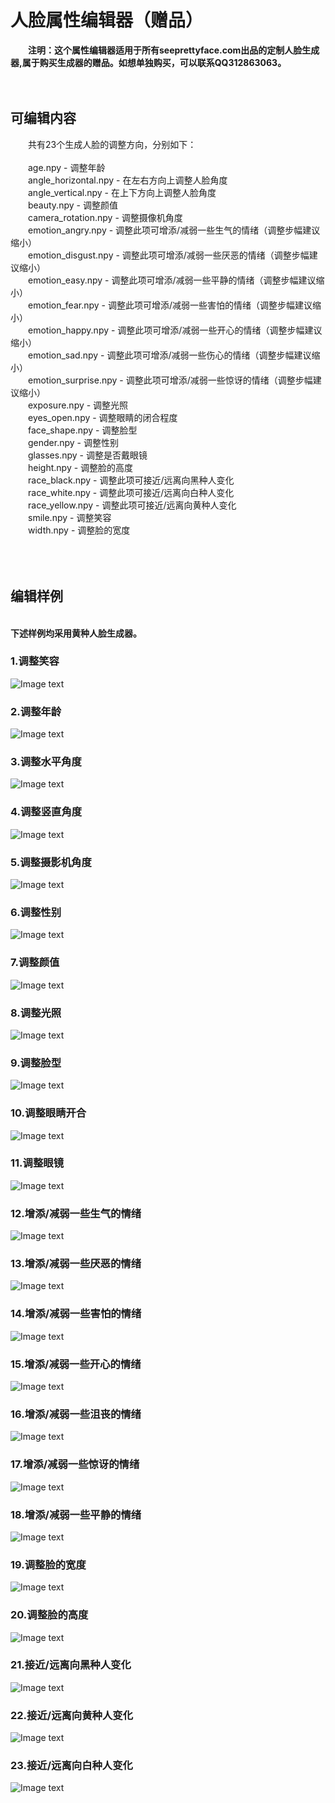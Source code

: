 # 人脸属性编辑器（赠品）
&emsp;&emsp;<b>注明：这个属性编辑器适用于所有seeprettyface.com出品的定制人脸生成器,属于购买生成器的赠品。如想单独购买，可以联系QQ312863063。</b><br /><br /><br />

## 可编辑内容
&emsp;&emsp;共有23个生成人脸的调整方向，分别如下：<br /><br />
&emsp;&emsp;age.npy - 调整年龄<br />
&emsp;&emsp;angle_horizontal.npy - 在左右方向上调整人脸角度<br />
&emsp;&emsp;angle_vertical.npy - 在上下方向上调整人脸角度<br />
&emsp;&emsp;beauty.npy - 调整颜值<br />
&emsp;&emsp;camera_rotation.npy - 调整摄像机角度<br />
&emsp;&emsp;emotion_angry.npy - 调整此项可增添/减弱一些生气的情绪（调整步幅建议缩小）<br />
&emsp;&emsp;emotion_disgust.npy - 调整此项可增添/减弱一些厌恶的情绪（调整步幅建议缩小）<br />
&emsp;&emsp;emotion_easy.npy - 调整此项可增添/减弱一些平静的情绪（调整步幅建议缩小）<br />
&emsp;&emsp;emotion_fear.npy - 调整此项可增添/减弱一些害怕的情绪（调整步幅建议缩小）<br />
&emsp;&emsp;emotion_happy.npy - 调整此项可增添/减弱一些开心的情绪（调整步幅建议缩小）<br />
&emsp;&emsp;emotion_sad.npy - 调整此项可增添/减弱一些伤心的情绪（调整步幅建议缩小）<br />
&emsp;&emsp;emotion_surprise.npy - 调整此项可增添/减弱一些惊讶的情绪（调整步幅建议缩小）<br />
&emsp;&emsp;exposure.npy - 调整光照<br />
&emsp;&emsp;eyes_open.npy - 调整眼睛的闭合程度<br />
&emsp;&emsp;face_shape.npy - 调整脸型<br />
&emsp;&emsp;gender.npy - 调整性别<br />
&emsp;&emsp;glasses.npy - 调整是否戴眼镜<br />
&emsp;&emsp;height.npy - 调整脸的高度<br />
&emsp;&emsp;race_black.npy - 调整此项可接近/远离向黑种人变化<br />
&emsp;&emsp;race_white.npy - 调整此项可接近/远离向白种人变化<br />
&emsp;&emsp;race_yellow.npy - 调整此项可接近/远离向黄种人变化<br />
&emsp;&emsp;smile.npy - 调整笑容<br />
&emsp;&emsp;width.npy - 调整脸的宽度<br />
<br /><br /><br />
## 编辑样例
<br /><b>下述样例均采用黄种人脸生成器。</b><br />
### 1.调整笑容
![Image text](https://github.com/a312863063/seeprettyface-face_editor/blob/master/examples/smile.jpg)<br />

### 2.调整年龄
![Image text](https://github.com/a312863063/seeprettyface-face_editor/blob/master/examples/age.jpg)<br />

### 3.调整水平角度
![Image text](https://github.com/a312863063/seeprettyface-face_editor/blob/master/examples/angle_horizontal.jpg)<br />

### 4.调整竖直角度
![Image text](https://github.com/a312863063/seeprettyface-face_editor/blob/master/examples/angle_vertical.jpg)<br />

### 5.调整摄影机角度
![Image text](https://github.com/a312863063/seeprettyface-face_editor/blob/master/examples/camera_rotation.jpg)<br />

### 6.调整性别
![Image text](https://github.com/a312863063/seeprettyface-face_editor/blob/master/examples/gender.jpg)<br />

### 7.调整颜值
![Image text](https://github.com/a312863063/seeprettyface-face_editor/blob/master/examples/beauty.jpg)<br />

### 8.调整光照
![Image text](https://github.com/a312863063/seeprettyface-face_editor/blob/master/examples/exposure.jpg)<br />

### 9.调整脸型
![Image text](https://github.com/a312863063/seeprettyface-face_editor/blob/master/examples/face_shape.jpg)<br />

### 10.调整眼睛开合
![Image text](https://github.com/a312863063/seeprettyface-face_editor/blob/master/examples/eyes_open.jpg)<br />

### 11.调整眼镜
![Image text](https://github.com/a312863063/seeprettyface-face_editor/blob/master/examples/glasses.jpg)<br />

### 12.增添/减弱一些生气的情绪
![Image text](https://github.com/a312863063/seeprettyface-face_editor/blob/master/examples/emotion_angry.jpg)<br />

### 13.增添/减弱一些厌恶的情绪
![Image text](https://github.com/a312863063/seeprettyface-face_editor/blob/master/examples/emotion_disgust.jpg)<br />

### 14.增添/减弱一些害怕的情绪
![Image text](https://github.com/a312863063/seeprettyface-face_editor/blob/master/examples/emotion_fear.jpg)<br />

### 15.增添/减弱一些开心的情绪
![Image text](https://github.com/a312863063/seeprettyface-face_editor/blob/master/examples/emotion_happy.jpg)<br />

### 16.增添/减弱一些沮丧的情绪
![Image text](https://github.com/a312863063/seeprettyface-face_editor/blob/master/examples/emotion_sad.jpg)<br />

### 17.增添/减弱一些惊讶的情绪
![Image text](https://github.com/a312863063/seeprettyface-face_editor/blob/master/examples/emotion_surprise.jpg)<br />

### 18.增添/减弱一些平静的情绪
![Image text](https://github.com/a312863063/seeprettyface-face_editor/blob/master/examples/emotion_easy.jpg)<br />

### 19.调整脸的宽度
![Image text](https://github.com/a312863063/seeprettyface-face_editor/blob/master/examples/width.jpg)<br />

### 20.调整脸的高度
![Image text](https://github.com/a312863063/seeprettyface-face_editor/blob/master/examples/height.jpg)<br />

### 21.接近/远离向黑种人变化
![Image text](https://github.com/a312863063/seeprettyface-face_editor/blob/master/examples/race_black.jpg)<br />

### 22.接近/远离向黄种人变化
![Image text](https://github.com/a312863063/seeprettyface-face_editor/blob/master/examples/race_yellow.jpg)<br />

### 23.接近/远离向白种人变化
![Image text](https://github.com/a312863063/seeprettyface-face_editor/blob/master/examples/race_white.jpg)<br />
